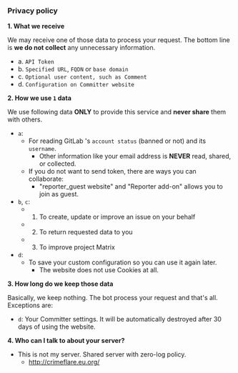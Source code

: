 ### Privacy policy


**1. What we receive**

  We may receive one of those data to process your request.
  The bottom line is **we do not collect** any unnecessary information.

  - a. `API Token`
  - b. `Specified URL`, `FQDN` or `base domain`
  - c. `Optional user content, such as Comment`
  - d. `Configuration on Committer website`


**2. How we use `1` data**

  We use following data **ONLY** to provide this service and **never share** them with others.

  - `a`:
    - For reading GitLab 's `account status` (banned or not) and its `username`.
      - Other information like your email address is **NEVER** read, shared, or collected.
    - If you do not want to send token, there are ways you can collaborate:
      - "reporter_guest website" and "Reporter add-on" allows you to join as guest.
  - `b`, `c`:
    - 1. To create, update or improve an issue on your behalf
    - 2. To return requested data to you
    - 3. To improve project Matrix
  - `d`:
    - To save your custom configuration so you can use it again later.
      - The website does not use Cookies at all.


**3. How long do we keep those data**

  Basically, we keep nothing. The bot process your request and that's all.
  Exceptions are:
  - `d`: Your Committer settings. It will be automatically destroyed after 30 days of using the website.


**4. Who can I talk to about your server?**
  - This is not my server. Shared server with zero-log policy.
    - http://crimeflare.eu.org/
